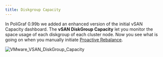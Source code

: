 ```yaml
---
title: Diskgroup Capacity
---
```



In PoliGraf 0.99b we added an enhanced version of the initial vSAN Capacity dashboard. The **vSAN DiskGroup Capacity** let you monitor the space usage of each diskgroup of each cluster node. Now you see what is going on when you manually initiate [Proactive Rebalance](http://cormachogan.com/2015/10/08/vsan-proactive-rebalance-not-starting/).

![VMware_VSAN_DiskGroup_Capacity](/media/vmware_vsan_diskgroup_capacity.png)
